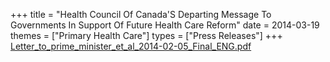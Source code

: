 +++
title = "Health Council Of Canada'S Departing Message To Governments In Support Of Future Health Care Reform"
date = 2014-03-19
themes = ["Primary Health Care"]
types = ["Press Releases"]
+++
[Letter_to_prime_minister_et_al_2014-02-05_Final_ENG.pdf](/files/Letter_to_prime_minister_et_al_2014-02-05_Final_ENG.pdf)
